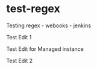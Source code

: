 test-regex
==========

Testing regex - webooks - jenkins

Test Edit 1

Test Edit for Managed instance

Test Edit 2
